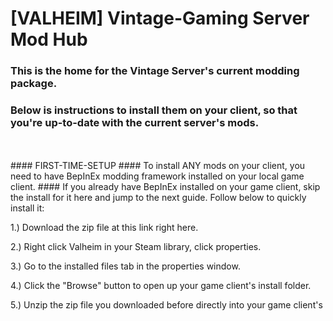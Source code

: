 # [VALHEIM] Vintage-Gaming Server Mod Hub

### This is the home for the Vintage Server's current modding package.
### Below is instructions to install them on your client, so that you're up-to-date with the current server's mods.
<br>
<br>
#### FIRST-TIME-SETUP
#### To install ANY mods on your client, you need to have BepInEx modding framework installed on your local game client.
#### If you already have BepInEx installed on your game client, skip the install for it here and jump to the next guide.
Follow below to quickly install it:

1.) Download the zip file at this link right here.

2.) Right click Valheim in your Steam library, click properties.

3.) Go to the installed files tab in the properties window.

4.) Click the "Browse" button to open up your game client's install folder.

5.) Unzip the zip file you downloaded before directly into your game client's 
